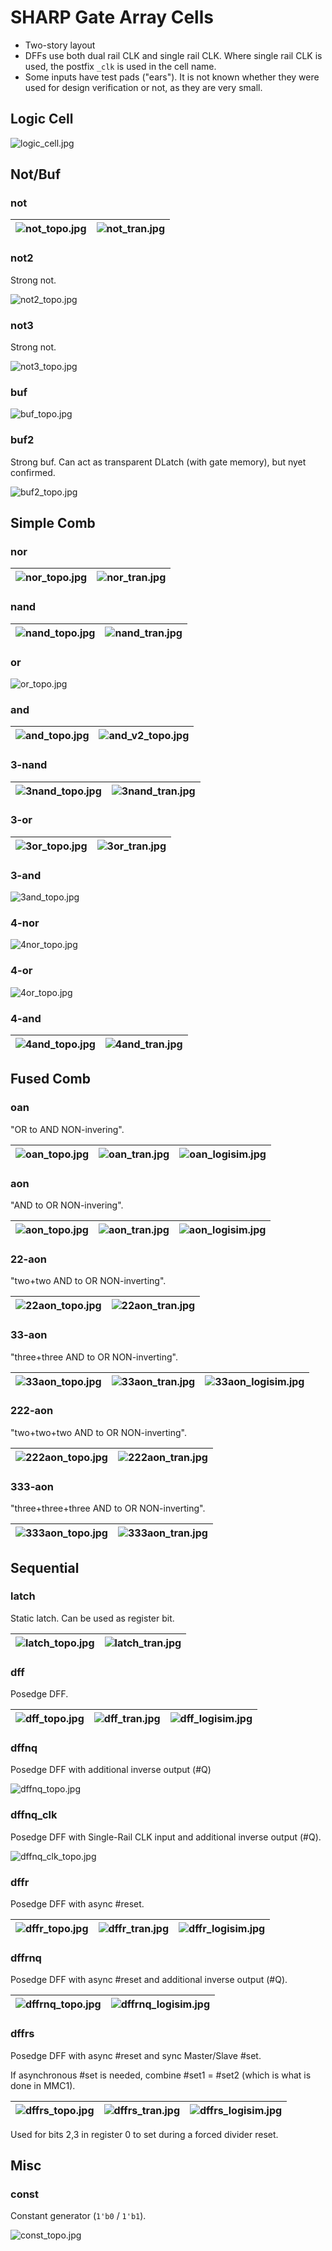 # SHARP Gate Array Cells

- Two-story layout
- DFFs use both dual rail CLK and single rail CLK. Where single rail CLK is used, the postfix `_clk` is used in the cell name.
- Some inputs have test pads ("ears"). It is not known whether they were used for design verification or not, as they are very small.

## Logic Cell

![logic_cell.jpg](imgstore/logic_cell.jpg)

## Not/Buf

### not

|![not_topo.jpg](imgstore/not_topo.jpg)|![not_tran.jpg](imgstore/not_tran.jpg)|
|---|---|

### not2

Strong not.

![not2_topo.jpg](imgstore/not2_topo.jpg)

### not3

Strong not.

![not3_topo.jpg](imgstore/not3_topo.jpg)

### buf

![buf_topo.jpg](imgstore/buf_topo.jpg)

### buf2

Strong buf. Can act as transparent DLatch (with gate memory), but nyet confirmed.

![buf2_topo.jpg](imgstore/buf2_topo.jpg)

## Simple Comb

### nor

|![nor_topo.jpg](imgstore/nor_topo.jpg)|![nor_tran.jpg](imgstore/nor_tran.jpg)|
|---|---|

### nand

|![nand_topo.jpg](imgstore/nand_topo.jpg)|![nand_tran.jpg](imgstore/nand_tran.jpg)|
|---|---|

### or

![or_topo.jpg](imgstore/or_topo.jpg)

### and

|![and_topo.jpg](imgstore/and_topo.jpg)|![and_v2_topo.jpg](imgstore/and_v2_topo.jpg)|
|---|---|

### 3-nand

|![3nand_topo.jpg](imgstore/3nand_topo.jpg)|![3nand_tran.jpg](imgstore/3nand_tran.jpg)|
|---|---|

### 3-or

|![3or_topo.jpg](imgstore/3or_topo.jpg)|![3or_tran.jpg](imgstore/3or_tran.jpg)|
|---|---|

### 3-and

![3and_topo.jpg](imgstore/3and_topo.jpg)

### 4-nor

![4nor_topo.jpg](imgstore/4nor_topo.jpg)

### 4-or

![4or_topo.jpg](imgstore/4or_topo.jpg)

### 4-and

|![4and_topo.jpg](imgstore/4and_topo.jpg)|![4and_tran.jpg](imgstore/4and_tran.jpg)|
|---|---|

## Fused Comb

### oan

"OR to AND NON-invering".

|![oan_topo.jpg](imgstore/oan_topo.jpg)|![oan_tran.jpg](imgstore/oan_tran.jpg)|![oan_logisim.jpg](imgstore/oan_logisim.jpg)|
|---|---|---|

### aon

"AND to OR NON-invering".

|![aon_topo.jpg](imgstore/aon_topo.jpg)|![aon_tran.jpg](imgstore/aon_tran.jpg)|![aon_logisim.jpg](imgstore/aon_logisim.jpg)|
|---|---|---|

### 22-aon

"two+two AND to OR NON-inverting".

|![22aon_topo.jpg](imgstore/22aon_topo.jpg)|![22aon_tran.jpg](imgstore/22aon_tran.jpg)|
|---|---|

### 33-aon

"three+three AND to OR NON-inverting".

|![33aon_topo.jpg](imgstore/33aon_topo.jpg)|![33aon_tran.jpg](imgstore/33aon_tran.jpg)|![33aon_logisim.jpg](imgstore/33aon_logisim.jpg)|
|---|---|---|

### 222-aon

"two+two+two AND to OR NON-inverting".

|![222aon_topo.jpg](imgstore/222aon_topo.jpg)|![222aon_tran.jpg](imgstore/222aon_tran.jpg)|
|---|---|

### 333-aon

"three+three+three AND to OR NON-inverting".

|![333aon_topo.jpg](imgstore/333aon_topo.jpg)|![333aon_tran.jpg](imgstore/333aon_tran.jpg)|
|---|---|

## Sequential

### latch

Static latch. Can be used as register bit.

|![latch_topo.jpg](imgstore/latch_topo.jpg)|![latch_tran.jpg](imgstore/latch_tran.jpg)|
|---|---|

### dff

Posedge DFF.

|![dff_topo.jpg](imgstore/dff_topo.jpg)|![dff_tran.jpg](imgstore/dff_tran.jpg)|![dff_logisim.jpg](imgstore/dff_logisim.jpg)|
|---|---|---|

### dffnq

Posedge DFF with additional inverse output (#Q)

![dffnq_topo.jpg](imgstore/dffnq_topo.jpg)

### dffnq_clk

Posedge DFF with Single-Rail CLK input and additional inverse output (#Q).

![dffnq_clk_topo.jpg](imgstore/dffnq_clk_topo.jpg)

### dffr

Posedge DFF with async #reset.

|![dffr_topo.jpg](imgstore/dffr_topo.jpg)|![dffr_tran.jpg](imgstore/dffr_tran.jpg)|![dffr_logisim.jpg](imgstore/dffr_logisim.jpg)|
|---|---|---|

### dffrnq

Posedge DFF with async #reset and additional inverse output (#Q).

|![dffrnq_topo.jpg](imgstore/dffrnq_topo.jpg)|![dffrnq_logisim.jpg](imgstore/dffrnq_logisim.jpg)|
|---|---|

### dffrs

Posedge DFF with async #reset and sync Master/Slave #set.

If asynchronous #set is needed, combine #set1 = #set2 (which is what is done in MMC1).

|![dffrs_topo.jpg](imgstore/dffrs_topo.jpg)|![dffrs_tran.jpg](imgstore/dffrs_tran.jpg)|![dffrs_logisim.jpg](imgstore/dffrs_logisim.jpg)|
|---|---|---|

Used for bits 2,3 in register 0 to set during a forced divider reset.

## Misc

### const

Constant generator (`1'b0` / `1'b1`).

![const_topo.jpg](imgstore/const_topo.jpg)
